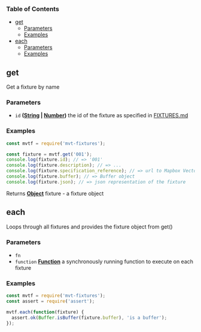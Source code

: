 <!-- Generated by documentation.js. Update this documentation by updating the source code. -->

### Table of Contents

-   [get][1]
    -   [Parameters][2]
    -   [Examples][3]
-   [each][4]
    -   [Parameters][5]
    -   [Examples][6]

## get

Get a fixture by name

### Parameters

-   `id` **([String][7] \| [Number][8])** the id of the fixture as specified in [FIXTURES.md][9]

### Examples

```javascript
const mvtf = require('mvt-fixtures');

const fixture = mvtf.get('001');
console.log(fixture.id); // => '001'
console.log(fixture.description); // => ...
console.log(fixture.specification_reference); // => url to Mapbox Vector Tile specification reference
console.log(fixture.buffer); // => Buffer object
console.log(fixture.json); // => json representation of the fixture
```

Returns **[Object][10]** fixture - a fixture object

## each

Loops through all fixtures and provides the fixture object from get()

### Parameters

-   `fn`  
-   `function` **[Function][11]** a synchronously running function to execute on each fixture

### Examples

```javascript
const mvtf = require('mvt-fixtures');
const assert = require('assert');

mvtf.each(function(fixture) {
  assert.ok(Buffer.isBuffer(fixture.buffer), 'is a buffer');
});
```

[1]: #get

[2]: #parameters

[3]: #examples

[4]: #each

[5]: #parameters-1

[6]: #examples-1

[7]: https://developer.mozilla.org/docs/Web/JavaScript/Reference/Global_Objects/String

[8]: https://developer.mozilla.org/docs/Web/JavaScript/Reference/Global_Objects/Number

[9]: FIXTURES.md

[10]: https://developer.mozilla.org/docs/Web/JavaScript/Reference/Global_Objects/Object

[11]: https://developer.mozilla.org/docs/Web/JavaScript/Reference/Statements/function
